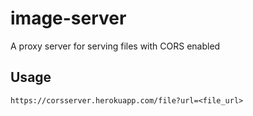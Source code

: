 # image-server
A proxy server for serving files with CORS enabled
## Usage
```
https://corsserver.herokuapp.com/file?url=<file_url>
```
